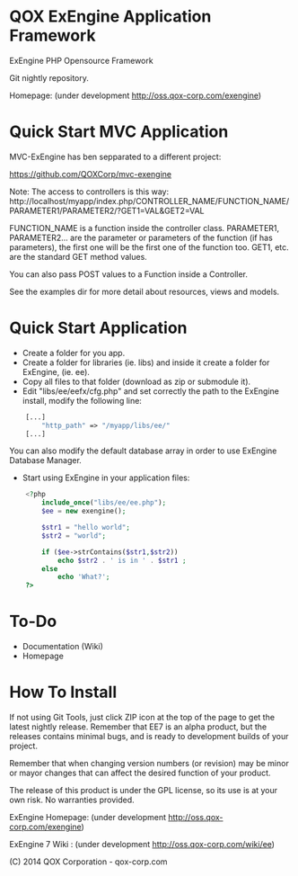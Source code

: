 QOX ExEngine Application Framework
==================================
ExEngine PHP Opensource Framework

Git nightly repository.

Homepage: (under development http://oss.qox-corp.com/exengine)

Quick Start MVC Application
===========================

MVC-ExEngine has ben sepparated to a different project:

https://github.com/QOXCorp/mvc-exengine

Note: The access to controllers is this way:
http://localhost/myapp/index.php/CONTROLLER_NAME/FUNCTION_NAME/PARAMETER1/PARAMETER2/?GET1=VAL&GET2=VAL

FUNCTION_NAME is a function inside the controller class.
PARAMETER1, PARAMETER2... are the parameter or parameters of the function (if has parameters), the first one will be the first one of the function too.
GET1, etc. are the standard GET method values.

You can also pass POST values to a Function inside a Controller.

See the examples dir for more detail about resources, views and models.

Quick Start Application
=======================
- Create a folder for you app.
- Create a folder for libraries (ie. libs) and inside it create a folder for ExEngine, (ie. ee).
- Copy all files to that folder (download as zip or submodule it).
- Edit "libs/ee/eefx/cfg.php" and set correctly the path to the ExEngine install, modify the following line:

```php
	[...]
		"http_path" => "/myapp/libs/ee/"
	[...]
```
You can also modify the default database array in order to use ExEngine Database Manager.
- Start using ExEngine in your application files:

```php
	<?php
		include_once("libs/ee/ee.php");
		$ee = new exengine();

		$str1 = "hello world";
		$str2 = "world";

		if ($ee->strContains($str1,$str2))
			echo $str2 . ' is in ' . $str1 ;
		else
			echo 'What?';
	?>
```

To-Do
=====
- Documentation (Wiki)
- Homepage

How To Install
==============
If not using Git Tools, just click ZIP icon at the top of the page to get the latest nightly release.
Remember that EE7 is an alpha product, but the releases contains minimal bugs, and is ready to development builds of your project.

Remember that when changing version numbers (or revision) may be minor or mayor changes that can affect the desired function of your product.

The release of this product is under the GPL license, so its use is at your own risk. No warranties provided.

ExEngine Homepage: (under development  http://oss.qox-corp.com/exengine)

ExEngine 7 Wiki  : (under development  http://oss.qox-corp.com/wiki/ee)

(C) 2014 QOX Corporation - qox-corp.com
